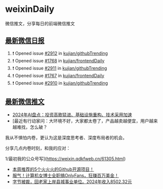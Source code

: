 # weixinDaily
微信推文，分享每日的前端微信推文

## [最新微信日报](https://github.com/kujian/weixinDaily/issues)

<!--START_SECTION:activity-->
1. ❗ Opened issue [#2912](https://github.com/kujian/githubTrending/issues/2912) in [kujian/githubTrending](https://github.com/kujian/githubTrending)
2. ❗ Opened issue [#1768](https://github.com/kujian/frontendDaily/issues/1768) in [kujian/frontendDaily](https://github.com/kujian/frontendDaily)
3. ❗ Opened issue [#2911](https://github.com/kujian/githubTrending/issues/2911) in [kujian/githubTrending](https://github.com/kujian/githubTrending)
4. ❗ Opened issue [#1767](https://github.com/kujian/frontendDaily/issues/1767) in [kujian/frontendDaily](https://github.com/kujian/frontendDaily)
5. ❗ Opened issue [#2910](https://github.com/kujian/githubTrending/issues/2910) in [kujian/githubTrending](https://github.com/kujian/githubTrending)
<!--END_SECTION:activity-->


## [最新微信推文](https://weixin.qdkfweb.cn/)

<!-- BLOG-POST-LIST:START -->
- [2024年AI盘点：投资高歌猛进、基础设施重构、技术采用加速](https://weixin.qdkfweb.cn/61330.html)
- [最近有行动家问：大环境不好，大家都太卷了，产品越卖越便宜，用户越来越难找，怎么破？

我从不惧怕内卷，更认为这是深度思考者、深度布局者的机会。

分享几点内卷时刻，和我的应对：

1/最初我的公众号写](https://weixin.qdkfweb.cn/61305.html)
- [本周推荐的5个火火火的Github开源项目！](https://weixin.qdkfweb.cn/61327.html)
- [服气！计算机女博士全职搞OnlyFans，狂赚百万美金！](https://weixin.qdkfweb.cn/61328.html)
- [字节被裁，回老家上岸县城事业单位。2024年收入8502.32元](https://weixin.qdkfweb.cn/61311.html)
<!-- BLOG-POST-LIST:END -->